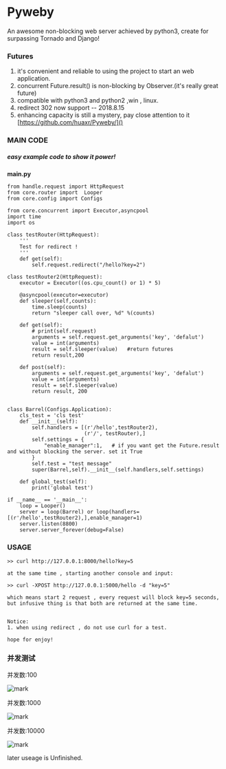 # Pyweby
An awesome non-blocking web server achieved by python3, create for surpassing Tornado and Django!


### Futures
1. it's convenient and reliable to using the project to start an web application.
1. concurrent Future.result() is non-blocking by Observer.(it's really great future)
1. compatible with python3 and python2 ,win , linux.
1. redirect 302 now support -- 2018.8.15
1. enhancing capacity is still a mystery, pay close attention to it [https://github.com/huaxr/Pyweby/]()


### MAIN CODE
##### easy example code to show it power! 

**main.py**
```
from handle.request import HttpRequest
from core.router import  Looper
from core.config import Configs

from core.concurrent import Executor,asyncpool
import time
import os

class testRouter(HttpRequest):
    '''
    Test for redirect !
    '''
    def get(self):
        self.request.redirect("/hello?key=2")

class testRouter2(HttpRequest):
    executor = Executor((os.cpu_count() or 1) * 5)

    @asyncpool(executor=executor)
    def sleeper(self,counts):
        time.sleep(counts)
        return "sleeper call over, %d" %(counts)

    def get(self):
        # print(self.request)
        arguments = self.request.get_arguments('key', 'defalut')
        value = int(arguments)
        result = self.sleeper(value)   #return futures
        return result,200

    def post(self):
        arguments = self.request.get_arguments('key', 'defalut')
        value = int(arguments)
        result = self.sleeper(value) 
        return result, 200


class Barrel(Configs.Application):
    cls_test = 'cls test'
    def __init__(self):
        self.handlers = [(r'/hello',testRouter2),
                         (r'/', testRouter),]
        self.settings = {
            "enable_manager":1,   # if you want get the Future.result and without blocking the server. set it True
        }
        self.test = "test message"
        super(Barrel,self).__init__(self.handlers,self.settings)

    def global_test(self):
        print('global test')

if __name__ == '__main__':
    loop = Looper()
    server = loop(Barrel) or loop(handlers=[(r'/hello',testRouter2),],enable_manager=1)
    server.listen(8800)
    server.server_forever(debug=False)

```

### USAGE

```
>> curl http://127.0.0.1:8000/hello?key=5

at the same time , starting another console and input:

>> curl -XPOST http://127.0.0.1:5000/hello -d "key=5"

which means start 2 request , every request will block key=5 seconds,
but infusive thing is that both are returned at the same time.


Notice:
1. when using redirect , do not use curl for a test.

hope for enjoy!

```

### 并发测试
并发数:100

![mark](http://pacfhd1z8.bkt.clouddn.com/python/180814/cE76Cj6BiE.png?imageslim)

并发数:1000

![mark](http://pacfhd1z8.bkt.clouddn.com/python/180814/6B52FggL2D.png?imageslim)

并发数:10000

![mark](http://pacfhd1z8.bkt.clouddn.com/python/180814/gcGe28dIm5.png?imageslim)


later useage is Unfinished.
